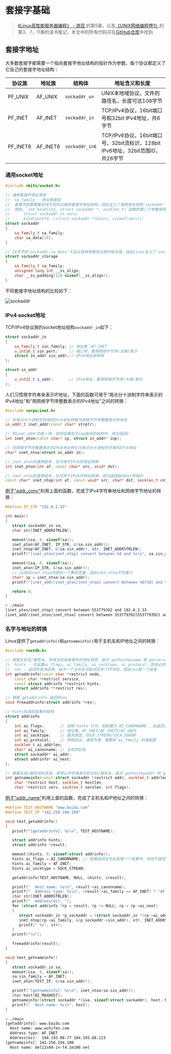 # 套接字基础

> [《Linux高性能服务器编程》 - 游双 ](https://1drv.ms/b/s!AkcJSyT7tq80c1DmkdcxK7oScvQ)的第5章，以及[《UNIX网络编程卷1》](https://1drv.ms/b/s!AkcJSyT7tq80dP1Vghbg7qb9uts)的第3、7、11章的读书笔记，本文中的所有代码可在[GitHub仓库](https://github.com/LittleBee1024/learning_book/tree/main/docs/booknotes/hplsp/sock_base/code)中找到

## 套接字地址
大多数套接字都需要一个指向套接字地址结构的指针作为参数。每个协议都定义了它自己的套接字地址结构：

协议族 | 地址族 | 结构体 | 地址含义和长度
--- | --- | --- | ---
PF_UNIX | AF_UNIX | `sockaddr_un` | UNIX本地域协议，文件的路径名，长度可达108字节
PF_INET | AF_INET | `sockaddr_in` | TCP/IPv4协议，16bit端口号和32bit IPv4地址，共6字节
PF_INET6 | AF_INET6 | `sockaddr_in6` | TCP/IPv6协议，16bit端口号，32bit流标识，128bit IPv6地址，32bit范围ID，共26字节

### 通用socket地址
```cpp
#include <bits/socket.h>

// 通用套接字地址类型
//  sa_family - 地址族类型
//  套接字函数需要支持不同协议族的套接字地址结构，因此定义了通用地址结构`sockaddr`以接受任何协议的指针参数。
//  例如，`int bind(int, struct sockaddr *, socklen_t)`函数的第二个参数接受IPv4协议地址时，需要如下强制转换：
//      struct sockaddr_in serv;
//      bind(sockfd, (struct sockaddr *)&serv, sizeof(serv));
struct sockaddr
{
    sa_family_t sa_family;
    char sa_data[14];
}

// 14字节的`sockaddr.sa_data`不足以容纳多数协议族的地址值，因此Linux定义了`sockaddr_storage`用于真正的存储空间
struct sockaddr_storage
{
    sa_family_t sa_family;
    unsigned long int __ss_align;
    char __ss_padding[128-sizeof(__ss_align)];
}
```

不同套接字地址结构的比较如下：

![sockaddr](./images/sockaddr.png)

### IPv4 socket地址
TCP/IPv4协议族的socket地址结构`sockaddr_in`如下：
```cpp
struct sockaddr_in
{
    sa_family_t sin_family; // 地址族：AF_INET
    u_int16_t sin_port;     // 端口号，要用网络字节序(大端)表示
    struct in_addr sin_addr;// IPv4地址结构体
};

struct in_addr
{
    u_int32_t s_addr;       // IPv4地址，要用网络字节序(大端)表示
};
```

人们习惯用字符串来表示IP地址，下面的函数可用于“用点分十进制字符串表示的IPv4地址”和“用网络字节序整数表示的IPv4地址”之间的转换：
```cpp
#include <arpa/inet.h>

// 将用点分十进制字符串的IPv4地址转换为网络字节序整数表示的地址
in_addr_t inet_addr(const char* strptr);

// 和inet_addr功能一样，但将结果存于inp指向的结构中，成功返回1
int inet_aton(const char* cp, struct in_addr* inp);

// 将网络字节序整数表示的IPv4地址转化为用点分十进制字符串的IPv4地址
char* inet_ntoa(struct in_addr in);

// inet_aton的通用版本，也可用于IPv6的地址转换
int inet_pton(int af, const char* src, void* dst);

// inet_ntoa的通用版本，也可用于IPv6的地址转换，成功返回指向dst的指针
const char* inet_ntop(int af, const void* src, char* dst, socklen_t cnt);
```

[例子"addr_conv"](https://github.com/LittleBee1024/learning_book/tree/main/docs/booknotes/hplsp/sock_base/code/addr_conv)利用上面的函数，完成了IPv4字符串地址和网络字节地址的转换：
```cpp
#define IP_STR "192.0.2.33"

int main()
{
   struct sockaddr_in sa;
   char str[INET_ADDRSTRLEN];

   memset(&sa, 0, sizeof(sa));
   inet_pton(AF_INET, IP_STR, &(sa.sin_addr));
   inet_ntop(AF_INET, &(sa.sin_addr), str, INET_ADDRSTRLEN);
   printf("[inet_pton/inet_ntop] convert between %d and %s\n", sa.sin_addr.s_addr, str);

   memset(&sa, 0, sizeof(sa));
   inet_aton(IP_STR, &(sa.sin_addr));
   // ip指向inet_ntoa内部的一个静态变量，因此inet_ntoa不可重入
   char* ip = inet_ntoa(sa.sin_addr);
   printf("[inet_addr/inet_aton/inet_ntoa] convert between %d(%d) and %s\n", inet_addr(IP_STR), sa.sin_addr.s_addr, ip);

   return 0;
}
```
```bash
> ./main
[inet_pton/inet_ntop] convert between 553779392 and 192.0.2.33
[inet_addr/inet_aton/inet_ntoa] convert between 553779392(553779392) and 192.0.2.33
```

### 名字与地址的转换

Linux提供了`getaddrinfo()`和`getnameinfo()`用于主机名和IP地址之间的转换：
```cpp
#include <netdb.h>

// 根据主机名/服务名，获得主机或者服务的地址信息，是对`gethostbyname`和`getservbyname`的封装
//  hints - 可设置ai_flags, ai_family, ai_socktype, ai_protocol，其他必须为NULL
//  res - 返回的查询结果，由于一个主机名可能对应多个IP地址，因此res是一个链表
int getaddrinfo(const char *restrict node,
    const char *restrict service,
    const struct addrinfo *restrict hints,
    struct addrinfo **restrict res);

// 销毁`getaddrinfo`返回的res
void freeaddrinfo(struct addrinfo *res);

// hints和返回结果的结构
struct addrinfo
{
    int ai_flags;       // 控制`hints`行为，如配置为`AI_CANONNAME`，会返回主机名
    int ai_family;      // 地址簇，AF_INET/AF_INET5/AF_UNIX
    int ai_socktype;    // 服务类型，SOCK_STREAM/SOCK_DGRAM
    int ai_protocol;    // 网络协议，通常为零，需要和`ai_family`的值配套
    socklen_t ai_addrlen;
    char* ai_canonname; // 主机的别名
    struct sockaddr* ai_addr;
    struct addrinfo* ai_next;
};

// 根据主机/服务地址信息，获得以字符串表示的主机/服务名，是对`gethostbyaddr`和`getservbyport`的封装
int getnameinfo(const struct sockaddr *restrict addr, socklen_t addrlen,
    char *restrict host, socklen_t hostlen,
    char *restrict serv, socklen_t servlen, int flags);
```

[例子"addr_name"](https://github.com/LittleBee1024/learning_book/tree/main/docs/booknotes/hplsp/sock_base/code/addr_name)利用上面的函数，完成了主机名和IP地址之间的转换：
```cpp
#define TEST_HOSTNAME "www.baidu.com"
#define TEST_IP "142.250.194.100"

void test_getaddrinfo()
{
   printf("[getaddrinfo]: %s\n", TEST_HOSTNAME);

   struct addrinfo hints;
   struct addrinfo *result;

   memset(&hints, 0, sizeof(struct addrinfo));
   hints.ai_flags = AI_CANONNAME; // 配置返回主机名到第一个结果中，否则不返回主机名
   hints.ai_family = AF_INET;
   hints.ai_socktype = SOCK_STREAM;

   getaddrinfo(TEST_HOSTNAME, NULL, &hints, &result);

   printf("  Host name: %s\n", result->ai_canonname);
   printf("  Address type: %s\n", (result->ai_family == AF_INET) ? "AF_INET" : "Unknown");
   char str[INET_ADDRSTRLEN];
   printf("  Address(es): ");
   for (struct addrinfo *rp = result; rp != NULL; rp = rp->ai_next)
   {
      struct sockaddr_in *p_sockaddr = (struct sockaddr_in *)rp->ai_addr;
      inet_ntop(rp->ai_family, &(p_sockaddr->sin_addr), str, INET_ADDRSTRLEN);
      printf(" %s", str);
   }
   printf("\n");

   freeaddrinfo(result);
}

void test_getnameinfo()
{
   struct sockaddr_in sa;
   memset(&sa, 0, sizeof(sa));
   sa.sin_family = AF_INET;
   inet_aton(TEST_IP, &(sa.sin_addr));

   printf("[getnameinfo]: %s\n", inet_ntoa(sa.sin_addr));
   char host[NI_MAXHOST];
   getnameinfo((struct sockaddr *)&sa, sizeof(struct sockaddr), host, NI_MAXHOST, nullptr, 0, NI_NAMEREQD);
   printf("  Host name: %s\n", host);
}
```
```bash
> ./main 
[getaddrinfo]: www.baidu.com
  Host name: www.wshifen.com
  Address type: AF_INET
  Address(es):  104.193.88.77 104.193.88.123
[getnameinfo]: 142.250.194.100
  Host name: del12s04-in-f4.1e100.net
```


